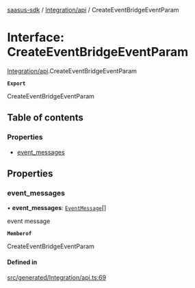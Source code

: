[saasus-sdk](../README.md) / [Integration/api](../modules/Integration_api.md) / CreateEventBridgeEventParam

# Interface: CreateEventBridgeEventParam

[Integration/api](../modules/Integration_api.md).CreateEventBridgeEventParam

**`Export`**

CreateEventBridgeEventParam

## Table of contents

### Properties

- [event\_messages](Integration_api.CreateEventBridgeEventParam.md#event_messages)

## Properties

### event\_messages

• **event\_messages**: [`EventMessage`](Integration_api.EventMessage.md)[]

event message

**`Memberof`**

CreateEventBridgeEventParam

#### Defined in

[src/generated/Integration/api.ts:69](https://github.com/saasus-platform/saasus-sdk-javascript/blob/c6c266c/src/generated/Integration/api.ts#L69)
